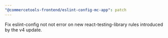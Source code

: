 ```yaml
---
"@commercetools-frontend/eslint-config-mc-app": patch
---
```


Fix eslint-config not not error on new react-testing-library rules introduced by the v4 update.
